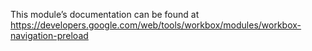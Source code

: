 This module’s documentation can be found at https://developers.google.com/web/tools/workbox/modules/workbox-navigation-preload

